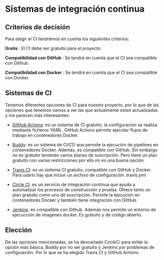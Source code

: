 # Sistemas de integración continua

## Criterios de decisión

Para elegir el CI tendrémos en cuenta los siguientes criterios:

**Gratis** : El CI debe ser gratuito para el proyecto.

**Compatibilidad con GitHub** : Se tendrá en cuenta que el CI sea compatible con GitHub.

**Compatibilidad con Docker** : Se tendrá en cuenta que el CI sea compatible con Docker.

## Sistemas de CI

Tenemos diferentes opciones de CI para nuestro proyecto, por lo que de las opciones que tenemos vamos a ver las que actualmente estan actualizadas y me parecen más interesantes:

* [GitHub Actions](https://docs.github.com/es/actions): es un sistema de CI gratuito, la configuración se realiza mediante ficheros YAML. GitHub Actions permite ejecutar flujos de trabajo en contenedores Docker.

* [Buddy](https://buddy.works/): es un sistema de CI/CD que permite la ejecución de pipelines en contenedores Docker. Además, es compatible con GitHub. Sin embargo no es gratuito teniendo varios planes de suscripción. Pero tiene un plan gratuito con varias restricciones por ello no es una buena opción.

* [Travis CI](https://travis-ci.com/): es un sistema CI gratuito, compatible con GitHub y Docker. Para usarlo hay que incluir un archivo de configuración .travis.yml

* [Circle CI](https://circleci.com/): es un servicio de integración continua que ayuda a automatizar los procesos de construcción y prueba. Ofrece tanto un plan gratuito como uno de suscripción. Permite la ejecución en contenedores Docker y también tiene integración con GitHub.

* [Jenkins](https://www.jenkins.io/): es compatible con Github. Además nos permite un entorno de ejecucción de imagenes docker. Es gratuito y de código abierto.

## Elección
De las opciones mencionadas, se ha descartado CircleCi para evitar la opción más básica, Buddy por no ser gratuito y Jenkins por problemas de configuración. Por lo que se ha elegido Travis CI y GitHub Actions.


